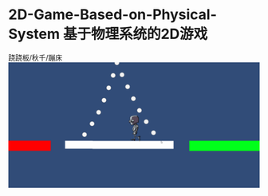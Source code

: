 # 2D-Game-Based-on-Physical-System 基于物理系统的2D游戏
跷跷板/秋千/蹦床
![img](https://github.com/zengbaocheng-996/2D-Game-Based-on-Physical-System/blob/6e55c4b60f8c3d7c53b20f25c9aebab02529c8d5/game_demo.gif)
